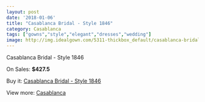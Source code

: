 ```yaml
---
layout: post
date: '2018-01-06'
title: "Casablanca Bridal - Style 1846"
category: Casablanca
tags: ["gowns","style","elegant","dresses","wedding"]
image: http://img.idealgown.com/5311-thickbox_default/casablanca-bridal-style-1846.jpg
---
```

Casablanca Bridal - Style 1846

On Sales: **$427.5**
<a href="https://www.idealgown.com/en/casablanca/2354-casablanca-bridal-style-1846.html"><amp-img layout="responsive" width="600" height="600" src="//img.idealgown.com/5311-thickbox_default/casablanca-bridal-style-1846.jpg" alt="Casablanca Bridal - Style 1846 0" /></a>
<a href="https://www.idealgown.com/en/casablanca/2354-casablanca-bridal-style-1846.html"><amp-img layout="responsive" width="600" height="600" src="//img.idealgown.com/5313-thickbox_default/casablanca-bridal-style-1846.jpg" alt="Casablanca Bridal - Style 1846 1" /></a>
<a href="https://www.idealgown.com/en/casablanca/2354-casablanca-bridal-style-1846.html"><amp-img layout="responsive" width="600" height="600" src="//img.idealgown.com/5312-thickbox_default/casablanca-bridal-style-1846.jpg" alt="Casablanca Bridal - Style 1846 2" /></a>

Buy it: [Casablanca Bridal - Style 1846](https://www.idealgown.com/en/casablanca/2354-casablanca-bridal-style-1846.html "Casablanca Bridal - Style 1846")

View more: [Casablanca](https://www.idealgown.com/en/31-casablanca "Casablanca")